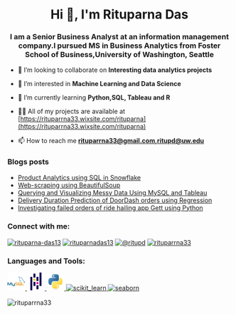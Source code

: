 <h1 align="center">Hi 👋, I'm Rituparna Das</h1>
<h3 align="center">I am a Senior Business Analyst at an information management company.I pursued MS in Business Analytics from Foster School of Business,University of Washington, Seattle</h3>

- 💞️ I’m looking to collaborate on **Interesting data analytics projects**

- 👀 I’m interested in **Machine Learning and Data Science**

- 🌱 I’m currently learning **Python,SQL, Tableau and R**

- 👨‍💻 All of my projects are available at [https://rituparrna33.wixsite.com/rituparna](https://rituparrna33.wixsite.com/rituparna)

- 📫 How to reach me **rituparrna33@gmail.com,ritupd@uw.edu**

### Blogs posts
<!-- BLOG-POST-LIST:START -->
- [Product Analytics using SQL in Snowflake](https://medium.com/@ritupd/product-analytics-using-sql-in-snowflake-de09f3bc84b5?source=rss-f2d5609e444------2)
- [Web-scraping using BeautifulSoup](https://medium.com/@ritupd/web-scraping-countries-and-population-data-using-beautifulsoup-14f8b740c179?source=rss-f2d5609e444------2)
- [Querying and Visualizing Messy Data Using MySQL and Tableau](https://medium.com/@ritupd/querying-and-visualizing-messy-data-using-tableau-and-sql-61655b3b4b5e?source=rss-f2d5609e444------2)
- [Delivery Duration Prediction of DoorDash orders using Regression](https://medium.com/@ritupd/delivery-duration-prediction-of-doordash-orders-using-regression-f94ac87add76?source=rss-f2d5609e444------2)
- [Investigating failed orders of ride hailing app Gett using Python](https://medium.com/@ritupd/investigating-failed-orders-of-ride-hailing-app-gett-using-python-fc04d40c205?source=rss-f2d5609e444------2)
<!-- BLOG-POST-LIST:END -->

<h3 align="left">Connect with me:</h3>
<p align="left">
<a href="https://linkedin.com/in/rituparna-das13" target="blank"><img align="center" src="https://raw.githubusercontent.com/rahuldkjain/github-profile-readme-generator/master/src/images/icons/Social/linked-in-alt.svg" alt="rituparna-das13" height="30" width="40" /></a>
<a href="https://kaggle.com/rituparnadas13" target="blank"><img align="center" src="https://raw.githubusercontent.com/rahuldkjain/github-profile-readme-generator/master/src/images/icons/Social/kaggle.svg" alt="rituparnadas13" height="30" width="40" /></a>
<a href="https://medium.com/@ritupd" target="blank"><img align="center" src="https://raw.githubusercontent.com/rahuldkjain/github-profile-readme-generator/master/src/images/icons/Social/medium.svg" alt="@ritupd" height="30" width="40" /></a>
<a href="https://www.hackerrank.com/rituparrna33" target="blank"><img align="center" src="https://raw.githubusercontent.com/rahuldkjain/github-profile-readme-generator/master/src/images/icons/Social/hackerrank.svg" alt="rituparrna33" height="30" width="40" /></a>
</p>

<h3 align="left">Languages and Tools:</h3>
<p align="left"> <a href="https://www.mysql.com/" target="_blank" rel="noreferrer"> <img src="https://raw.githubusercontent.com/devicons/devicon/master/icons/mysql/mysql-original-wordmark.svg" alt="mysql" width="40" height="40"/> </a> <a href="https://pandas.pydata.org/" target="_blank" rel="noreferrer"> <img src="https://raw.githubusercontent.com/devicons/devicon/2ae2a900d2f041da66e950e4d48052658d850630/icons/pandas/pandas-original.svg" alt="pandas" width="40" height="40"/> </a> <a href="https://www.python.org" target="_blank" rel="noreferrer"> <img src="https://raw.githubusercontent.com/devicons/devicon/master/icons/python/python-original.svg" alt="python" width="40" height="40"/> </a> <a href="https://scikit-learn.org/" target="_blank" rel="noreferrer"> <img src="https://upload.wikimedia.org/wikipedia/commons/0/05/Scikit_learn_logo_small.svg" alt="scikit_learn" width="40" height="40"/> </a> <a href="https://seaborn.pydata.org/" target="_blank" rel="noreferrer"> <img src="https://seaborn.pydata.org/_images/logo-mark-lightbg.svg" alt="seaborn" width="40" height="40"/> </a> </p>

<p><img align="center" src="https://github-readme-stats.vercel.app/api/top-langs?username=rituparrna33&show_icons=true&locale=en&layout=compact" alt="rituparrna33" /></p>
